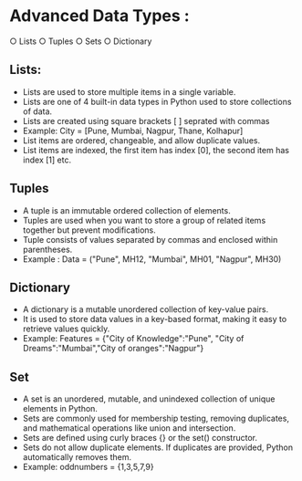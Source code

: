 # Advanced Data Types :
○ Lists
○ Tuples
○ Sets
○ Dictionary
## Lists:
- Lists are used to store multiple items in a single variable.
- Lists are one of 4 built-in data types in Python used to store
collections of data.
- Lists are created using square brackets [ ] seprated with commas
- Example:
    City = [Pune, Mumbai, Nagpur, Thane, Kolhapur]
- List items are ordered, changeable, and allow duplicate values.
- List items are indexed, the first item has index [0], the second item has
index [1] etc.

## Tuples
- A tuple is an immutable ordered collection of elements.
- Tuples are used when you want to store a group of related items together but prevent modifications.
- Tuple consists of values separated by commas and enclosed within parentheses.
- Example : Data = ("Pune", MH12, "Mumbai", MH01, "Nagpur", MH30)

## Dictionary
- A dictionary is a mutable unordered collection of key-value pairs.
- It is used to store data values in a key-based format, making it easy to retrieve values quickly.
- Example: Features = {"City of Knowledge":"Pune", "City of Dreams":"Mumbai","City of oranges":"Nagpur"}

## Set
- A set is an unordered, mutable, and unindexed collection of unique elements in Python.
- Sets are commonly used for membership testing, removing duplicates, and mathematical operations like union and intersection.
- Sets are defined using curly braces {} or the set() constructor.
- Sets do not allow duplicate elements. If duplicates are provided, Python automatically removes them.
- Example: oddnumbers = {1,3,5,7,9}
